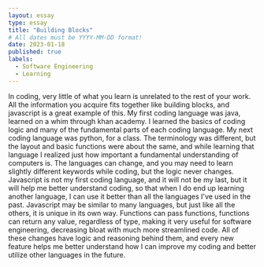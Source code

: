 ```yaml
---
layout: essay
type: essay
title: "Building Blocks"
# All dates must be YYYY-MM-DD format!
date: 2023-01-18
published: true
labels:
  - Software Engineering
  - Learning
---
```


In coding, very little of what you learn is unrelated to the rest of your work. All the information you acquire fits together like building blocks, and javascript is a great example of this. My first coding language was java, learned on a whim through khan academy. I learned the basics of coding logic and many of the fundamental parts of each coding language. My next coding language was python, for a class. The terminology was different, but the layout and basic functions were about the same, and while learning that language I realized just how important a fundamental understanding of computers is. The languages can change, and you may need to learn slightly different keywords while coding, but the logic never changes. Javascript is not my first coding language, and it will not be my last, but it will help me better understand coding, so that when I do end up learning another language, I can use it better than all the languages I've used in the past. Javascript may be similar to many languages, but just like all the others, it is unique in its own way. Functions can pass functions, functions can return any value, regardless of type, making it very useful for software engineering, decreasing bloat with much more streamlined code. All of these changes have logic and reasoning behind them, and every new feature helps me better understand how I can improve my coding and better utilize other languages in the future.
